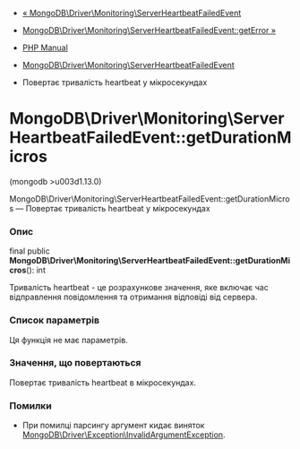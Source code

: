 - [«
MongoDB\Driver\Monitoring\ServerHeartbeatFailedEvent](class.mongodb-driver-monitoring-serverheartbeatfailedevent.md)
- [MongoDB\Driver\Monitoring\ServerHeartbeatFailedEvent::getError
»](mongodb-driver-monitoring-serverheartbeatfailedevent.geterror.md)

- [PHP Manual](index.md)
- [MongoDB\Driver\Monitoring\ServerHeartbeatFailedEvent](class.mongodb-driver-monitoring-serverheartbeatfailedevent.md)
- Повертає тривалість heartbeat у мікросекундах

# MongoDB\Driver\Monitoring\ServerHeartbeatFailedEvent::getDurationMicros

(mongodb \>u003d1.13.0)

MongoDB\Driver\Monitoring\ServerHeartbeatFailedEvent::getDurationMicros
— Повертає тривалість heartbeat у мікросекундах

### Опис

final public
**MongoDB\Driver\Monitoring\ServerHeartbeatFailedEvent::getDurationMicros**():
int

Тривалість heartbeat - це розрахункове значення, яке включає
час відправлення повідомлення та отримання відповіді від сервера.

### Список параметрів

Ця функція не має параметрів.

### Значення, що повертаються

Повертає тривалість heartbeat в мікросекундах.

### Помилки

- При помилці парсингу аргумент кидає виняток
[MongoDB\Driver\Exception\InvalidArgumentException](class.mongodb-driver-exception-invalidargumentexception.md).
